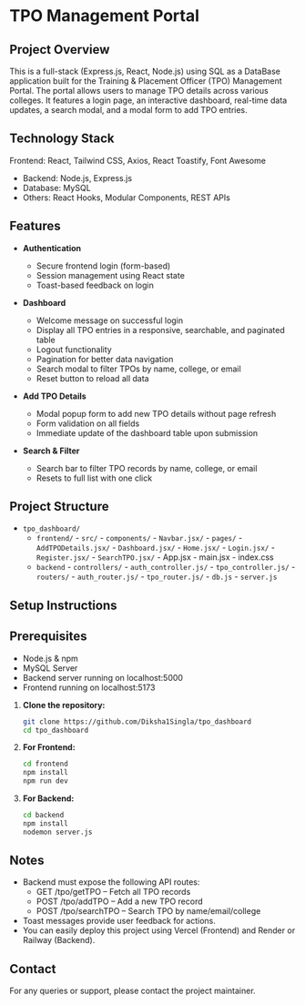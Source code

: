 # TPO Management Portal

## Project Overview

This is a full-stack (Express.js, React, Node.js) using SQL as a DataBase application built for the Training & Placement Officer (TPO) Management Portal. The portal allows users to manage TPO details across various colleges. It features a login page, an interactive dashboard, real-time data updates, a search modal, and a modal form to add TPO entries.

## Technology Stack

Frontend: React, Tailwind CSS, Axios, React Toastify, Font Awesome

- Backend: Node.js, Express.js
- Database: MySQL
- Others: React Hooks, Modular Components, REST APIs

## Features

- **Authentication**
    - Secure frontend login (form-based)
    - Session management using React state
    - Toast-based feedback on login

- **Dashboard**
  - Welcome message on successful login
  - Display all TPO entries in a responsive, searchable, and paginated table
  - Logout functionality
  - Pagination for better data navigation
  - Search modal to filter TPOs by name, college, or email
  - Reset button to reload all data

- **Add TPO Details**
  - Modal popup form to add new TPO details without page refresh
  - Form validation on all fields
  - Immediate update of the dashboard table upon submission

- **Search & Filter**
  - Search bar to filter TPO records by name, college, or email
  - Resets to full list with one click

## Project Structure

- `tpo_dashboard/`
  - `frontend/`
        - `src/`
            - `components/`
                - `Navbar.jsx/`
            - `pages/`
                - `AddTPODetails.jsx/`
                - `Dashboard.jsx/`
                - `Home.jsx/`
                - `Login.jsx/`
                - `Register.jsx/`
                - `SearchTPO.jsx/`
            - App.jsx
            - main.jsx
            - index.css
  - `backend`
        - `controllers/`
            - `auth_controller.js/`
            - `tpo_controller.js/`
        - `routers/`
            - `auth_router.js/`
            - `tpo_router.js/`
        - `db.js`
        - `server.js`


## Setup Instructions

## Prerequisites
- Node.js & npm
- MySQL Server
- Backend server running on localhost:5000
- Frontend running on localhost:5173 

1. **Clone the repository:**
   ```bash
   git clone https://github.com/Diksha1Singla/tpo_dashboard
   cd tpo_dashboard
   ```

2. **For Frontend:**
   ```bash
   cd frontend
   npm install
   npm run dev
   ```

3. **For Backend:**
   ```bash
   cd backend
   npm install
   nodemon server.js
   ```

## Notes

- Backend must expose the following API routes:
    - GET /tpo/getTPO – Fetch all TPO records
    - POST /tpo/addTPO – Add a new TPO record
    - POST /tpo/searchTPO – Search TPO by name/email/college
- Toast messages provide user feedback for actions.
- You can easily deploy this project using Vercel (Frontend) and Render or Railway (Backend).


## Contact

For any queries or support, please contact the project maintainer.
